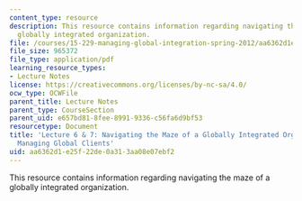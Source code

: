 ```yaml
---
content_type: resource
description: This resource contains information regarding navigating the maze of a
  globally integrated organization.
file: /courses/15-229-managing-global-integration-spring-2012/aa6362d1e25f22de0a313aa08e07ebf2_MIT15_229S12_lec06and07.pdf
file_size: 965372
file_type: application/pdf
learning_resource_types:
- Lecture Notes
license: https://creativecommons.org/licenses/by-nc-sa/4.0/
ocw_type: OCWFile
parent_title: Lecture Notes
parent_type: CourseSection
parent_uid: e657bd81-8fee-8991-9336-c56fa6d9bf53
resourcetype: Document
title: 'Lecture 6 & 7: Navigating the Maze of a Globally Integrated Organization;
  Managing Global Clients'
uid: aa6362d1-e25f-22de-0a31-3aa08e07ebf2
---
```

This resource contains information regarding navigating the maze of a globally integrated organization.